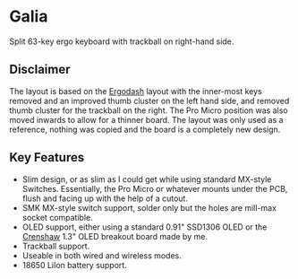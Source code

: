 # Galia
Split 63-key ergo keyboard with trackball on right-hand side.

## Disclaimer
The layout is based on the [Ergodash](https://github.com/omkbd/ErgoDash) layout with the inner-most keys removed and an improved thumb cluster on the left hand side, and removed thumb cluster for the trackball on the right. The Pro Micro position was also moved inwards to allow for a thinner board. The layout was only used as a reference, nothing was copied and the board is a completely new design.

## Key Features
* Slim design, or as slim as I could get while using standard MX-style Switches. Essentially, the Pro Micro or whatever mounts under the PCB, flush and facing up with the help of a cutout.
* SMK MX-style switch support, solder only but the holes are mill-max socket compatible.
* OLED support, either using a standard 0.91" SSD1306 OLED or the [Crenshaw](https://github.com/Ariamelon/Crenshaw) 1.3" OLED breakout board made by me.
* Trackball support.
* Useable in both wired and wireless modes.
* 18650 LiIon battery support.